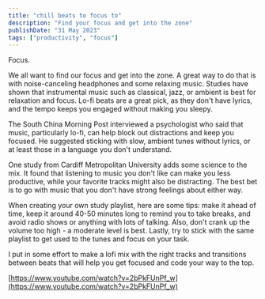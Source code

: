 ```yaml
---
title: "chill beats to focus to"
description: "Find your focus and get into the zone"
publishDate: "31 May 2023"
tags: ["productivity", "focus"]
---
```


Focus.

We all want to find our focus and get into the zone. A great way to do that is with noise-canceling headphones and some relaxing music. Studies have shown that instrumental music such as classical, jazz, or ambient is best for relaxation and focus. Lo-fi beats are a great pick, as they don't have lyrics, and the tempo keeps you engaged without making you sleepy.

The South China Morning Post interviewed a psychologist who said that music, particularly lo-fi, can help block out distractions and keep you focused. He suggested sticking with slow, ambient tunes without lyrics, or at least those in a language you don't understand.

One study from Cardiff Metropolitan University adds some science to the mix. It found that listening to music you don't like can make you less productive, while your favorite tracks might also be distracting. The best bet is to go with music that you don't have strong feelings about either way.

When creating your own study playlist, here are some tips: make it ahead of time, keep it around 40-50 minutes long to remind you to take breaks, and avoid radio shows or anything with lots of talking. Also, don't crank up the volume too high - a moderate level is best. Lastly, try to stick with the same playlist to get used to the tunes and focus on your task.

I put in some effort to make a lofi mix with the right tracks and transitions between beats that will help you get focused and code your way to the top.

[https://www.youtube.com/watch?v=2bPkFUnPf_w](https://www.youtube.com/watch?v=2bPkFUnPf_w)
